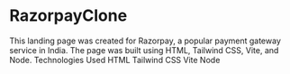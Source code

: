 # RazorpayClone
This landing page was created for Razorpay, a popular payment gateway service in India. The page was built using HTML, Tailwind CSS, Vite, and Node.
Technologies Used HTML Tailwind CSS Vite Node


